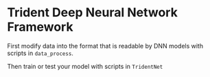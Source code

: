 # Trident Deep Neural Network Framework

First modify data into the format that is readable by DNN models with scripts in ```data_process```.

Then train or test your model with scripts in ```TridentNet```